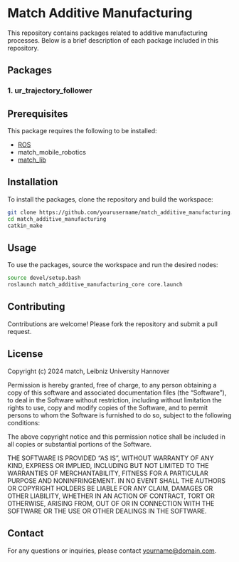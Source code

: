 # Match Additive Manufacturing

This repository contains packages related to additive manufacturing processes. Below is a brief description of each package included in this repository.

## Packages

### 1. ur_trajectory_follower

## Prerequisites

This package requires the following to be installed:

- [ROS](http://wiki.ros.org/ROS/Installation)
- match_mobile_robotics
- [match_lib](https://github.com/pumablattlaus/match_lib_package)

## Installation

To install the packages, clone the repository and build the workspace:

```bash
git clone https://github.com/yourusername/match_additive_manufacturing.git
cd match_additive_manufacturing
catkin_make
```

## Usage

To use the packages, source the workspace and run the desired nodes:

```bash
source devel/setup.bash
roslaunch match_additive_manufacturing_core core.launch
```

## Contributing

Contributions are welcome! Please fork the repository and submit a pull request.

## License

Copyright (c) 2024 match, Leibniz University Hannover

Permission is hereby granted, free of charge, to any person obtaining a copy of this software and associated documentation files (the “Software”), to deal in the Software without restriction, including without limitation the rights to use, copy and modify copies of the Software, and to permit persons to whom the Software is furnished to do so, subject to the following conditions:

The above copyright notice and this permission notice shall be included in all copies or substantial portions of the Software.

THE SOFTWARE IS PROVIDED “AS IS”, WITHOUT WARRANTY OF ANY KIND, EXPRESS OR IMPLIED, INCLUDING BUT NOT LIMITED TO THE WARRANTIES OF MERCHANTABILITY, FITNESS FOR A PARTICULAR PURPOSE AND NONINFRINGEMENT. IN NO EVENT SHALL THE AUTHORS OR COPYRIGHT HOLDERS BE LIABLE FOR ANY CLAIM, DAMAGES OR OTHER LIABILITY, WHETHER IN AN ACTION OF CONTRACT, TORT OR OTHERWISE, ARISING FROM, OUT OF OR IN CONNECTION WITH THE SOFTWARE OR THE USE OR OTHER DEALINGS IN THE SOFTWARE. 


## Contact

For any questions or inquiries, please contact [yourname@domain.com](mailto:yourname@domain.com).
